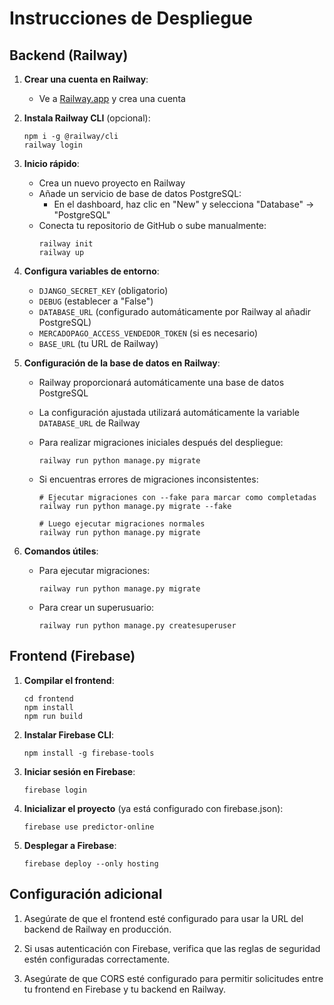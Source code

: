 # Instrucciones de Despliegue

## Backend (Railway)

1. **Crear una cuenta en Railway**:
   - Ve a [Railway.app](https://railway.app/) y crea una cuenta

2. **Instala Railway CLI** (opcional):
   ```
   npm i -g @railway/cli
   railway login
   ```

3. **Inicio rápido**:
   - Crea un nuevo proyecto en Railway
   - Añade un servicio de base de datos PostgreSQL:
     - En el dashboard, haz clic en "New" y selecciona "Database" -> "PostgreSQL"
   - Conecta tu repositorio de GitHub o sube manualmente:
     ```
     railway init
     railway up
     ```

4. **Configura variables de entorno**:
   - `DJANGO_SECRET_KEY` (obligatorio)
   - `DEBUG` (establecer a "False")
   - `DATABASE_URL` (configurado automáticamente por Railway al añadir PostgreSQL)
   - `MERCADOPAGO_ACCESS_VENDEDOR_TOKEN` (si es necesario)
   - `BASE_URL` (tu URL de Railway)

5. **Configuración de la base de datos en Railway**:
   - Railway proporcionará automáticamente una base de datos PostgreSQL
   - La configuración ajustada utilizará automáticamente la variable `DATABASE_URL` de Railway
   - Para realizar migraciones iniciales después del despliegue:
     ```
     railway run python manage.py migrate
     ```
   
   - Si encuentras errores de migraciones inconsistentes:
     ```
     # Ejecutar migraciones con --fake para marcar como completadas
     railway run python manage.py migrate --fake
     
     # Luego ejecutar migraciones normales
     railway run python manage.py migrate
     ```

6. **Comandos útiles**:
   - Para ejecutar migraciones:
     ```
     railway run python manage.py migrate
     ```
   - Para crear un superusuario:
     ```
     railway run python manage.py createsuperuser
     ```

## Frontend (Firebase)

1. **Compilar el frontend**:
   ```
   cd frontend
   npm install
   npm run build
   ```

2. **Instalar Firebase CLI**:
   ```
   npm install -g firebase-tools
   ```

3. **Iniciar sesión en Firebase**:
   ```
   firebase login
   ```

4. **Inicializar el proyecto** (ya está configurado con firebase.json):
   ```
   firebase use predictor-online
   ```

5. **Desplegar a Firebase**:
   ```
   firebase deploy --only hosting
   ```

## Configuración adicional

1. Asegúrate de que el frontend esté configurado para usar la URL del backend de Railway en producción.

2. Si usas autenticación con Firebase, verifica que las reglas de seguridad estén configuradas correctamente.

3. Asegúrate de que CORS esté configurado para permitir solicitudes entre tu frontend en Firebase y tu backend en Railway.
